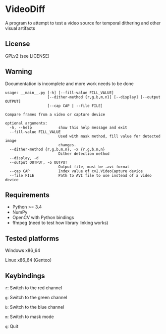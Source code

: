 VideoDiff
=========

A program to attempt to test a video source for temporal dithering and other visual artifacts

## License

GPLv2 (see LICENSE)

## Warning

Documentation is incomplete and more work needs to be done

```
usage: __main__.py [-h] [--fill-value FILL_VALUE]
                   [--dither-method {r,g,b,m,n}] [--display] [--output OUTPUT]
                   [--cap CAP | --file FILE]

Compare frames from a video or capture device

optional arguments:
  -h, --help            show this help message and exit
  --fill-value FILL_VALUE
                        Used with mask method, fill value for detected image
                        changes.
  --dither-method {r,g,b,m,n}, -x {r,g,b,m,n}
                        Dither detection method
  --display, -d
  --output OUTPUT, -o OUTPUT
                        Output file, must be .avi format
  --cap CAP             Index value of cv2.VideoCapture device
  --file FILE           Path to AVI file to use instead of a video device
```

## Requirements

- Python >= 3.4
- NumPy
- OpenCV with Python bindings
- ffmpeg (need to test how library linking works)

## Tested platforms
Windows x86_64

Linux x86_64 (Gentoo)

## Keybindings

`r`: Switch to the red channel

`g`: Switch to the green channel

`b`: Switch to the blue channel

`m`: Switch to mask mode

`q`: Quit
